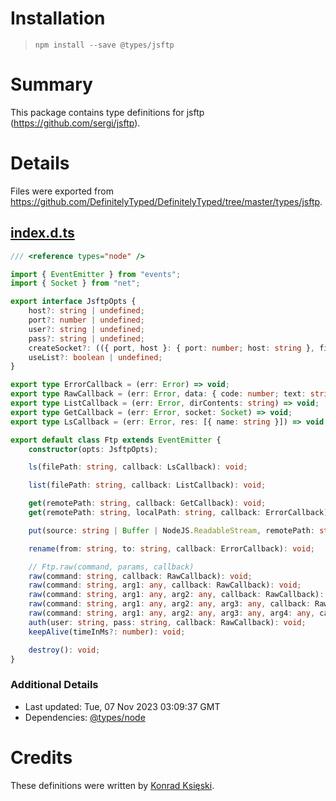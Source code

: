 # Installation
> `npm install --save @types/jsftp`

# Summary
This package contains type definitions for jsftp (https://github.com/sergi/jsftp).

# Details
Files were exported from https://github.com/DefinitelyTyped/DefinitelyTyped/tree/master/types/jsftp.
## [index.d.ts](https://github.com/DefinitelyTyped/DefinitelyTyped/tree/master/types/jsftp/index.d.ts)
````ts
/// <reference types="node" />

import { EventEmitter } from "events";
import { Socket } from "net";

export interface JsftpOpts {
    host?: string | undefined;
    port?: number | undefined;
    user?: string | undefined;
    pass?: string | undefined;
    createSocket?: (({ port, host }: { port: number; host: string }, firstAction: () => {}) => Socket) | undefined;
    useList?: boolean | undefined;
}

export type ErrorCallback = (err: Error) => void;
export type RawCallback = (err: Error, data: { code: number; text: string }) => void;
export type ListCallback = (err: Error, dirContents: string) => void;
export type GetCallback = (err: Error, socket: Socket) => void;
export type LsCallback = (err: Error, res: [{ name: string }]) => void;

export default class Ftp extends EventEmitter {
    constructor(opts: JsftpOpts);

    ls(filePath: string, callback: LsCallback): void;

    list(filePath: string, callback: ListCallback): void;

    get(remotePath: string, callback: GetCallback): void;
    get(remotePath: string, localPath: string, callback: ErrorCallback): void;

    put(source: string | Buffer | NodeJS.ReadableStream, remotePath: string, callback: ErrorCallback): void;

    rename(from: string, to: string, callback: ErrorCallback): void;

    // Ftp.raw(command, params, callback)
    raw(command: string, callback: RawCallback): void;
    raw(command: string, arg1: any, callback: RawCallback): void;
    raw(command: string, arg1: any, arg2: any, callback: RawCallback): void;
    raw(command: string, arg1: any, arg2: any, arg3: any, callback: RawCallback): void;
    raw(command: string, arg1: any, arg2: any, arg3: any, arg4: any, callback: RawCallback): void;
    auth(user: string, pass: string, callback: RawCallback): void;
    keepAlive(timeInMs?: number): void;

    destroy(): void;
}

````

### Additional Details
 * Last updated: Tue, 07 Nov 2023 03:09:37 GMT
 * Dependencies: [@types/node](https://npmjs.com/package/@types/node)

# Credits
These definitions were written by [Konrad Księski](https://github.com/xyleen).
